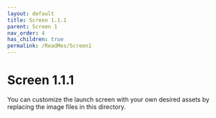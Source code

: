 ```yaml
---
layout: default
title: Screen 1.1.1
parent: Screen 1
nav_order: 4
has_children: true
permalink: /ReadMes/Screen1
---
```

# Screen 1.1.1

You can customize the launch screen with your own desired assets by replacing the image files in this directory.
